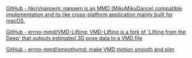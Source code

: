 [GitHub - hkrn/nanoem: nanoem is an MMD (MikuMikuDance) compatible implementation and its like cross-platform application mainly built for macOS.](https://github.com/hkrn/nanoem)

[GitHub - errno-mmd/VMD-Lifting: VMD-Lifting is a fork of 'Lifting from the Deep' that outputs estimated 3D pose data to a VMD file](https://github.com/errno-mmd/VMD-Lifting)

[GitHub - errno-mmd/smoothvmd: make VMD motion smooth and slim](https://github.com/errno-mmd/smoothvmd)
